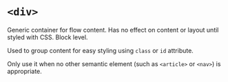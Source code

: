 # `<div>`

Generic container for flow content. Has no effect on content or layout until styled with CSS. Block level.

Used to group content for easy styling using `class` or `id` attribute.

Only use it when no other semantic element (such as `<article>` or `<nav>`) is appropriate.
